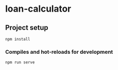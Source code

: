 # loan-calculator

## Project setup
```
npm install
```

### Compiles and hot-reloads for development
```
npm run serve
```


